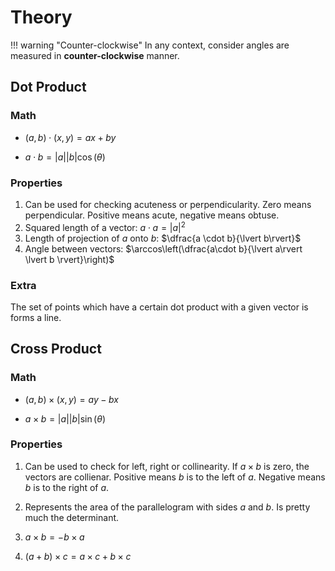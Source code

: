 # Theory

!!! warning "Counter-clockwise"
    In any context, consider angles are measured in **counter-clockwise** manner.

## Dot Product

### Math

- $(a, b) \cdot (x, y) = ax + by$

- $a \cdot b = \lvert a\rvert \lvert b\rvert \cos(\theta)$

### Properties

1. Can be used for checking acuteness or perpendicularity. Zero means perpendicular. Positive means acute, negative means obtuse.
2. Squared length of a vector: $a\cdot a = {\lvert a \rvert}^2$
3. Length of projection of $a$ onto $b$: $\dfrac{a \cdot b}{\lvert b\rvert}$
4. Angle between vectors: $\arccos\left(\dfrac{a\cdot b}{\lvert a\rvert \lvert b \rvert}\right)$

### Extra

The set of points which have a certain dot product with a given vector is forms a line.

## Cross Product

### Math

- $(a, b) \times (x, y) = ay - bx$

- $a \times b = \lvert a \rvert\lvert b \rvert\sin(\theta)$

### Properties

1. Can be used to check for left, right or collinearity.
If $a \times b$ is zero, the vectors are collienar.
Positive means $b$ is to the left of $a$.
Negative means $b$ is to the right of $a$.

2. Represents the area of the parallelogram with sides $a$ and $b$.
Is pretty much the determinant.

3. $a\times b = -b\times a$

4. $(a + b)\times c = a\times c + b\times c$
